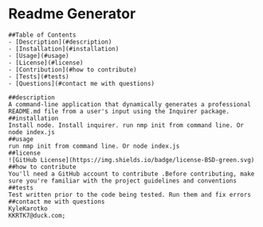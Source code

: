 # Readme Generator

    ##Table of Contents 
    - [Description](#description)
    - [Installation](#installation)
    - [Usage](#usage)
    - [License](#license)
    - [Contribution](#how to contribute)
    - [Tests](#tests)
    - [Questions](#contact me with questions)

    ##description
    A command-line application that dynamically generates a professional README.md file from a user's input using the Inquirer package.
    ##installation
    Install node. Install inquirer. run nmp init from command line. Or node index.js
    ##usage
    run nmp init from command line. Or node index.js
    ##license
    ![GitHub License](https://img.shields.io/badge/license-BSD-green.svg)
    ##how to contribute
    You'll need a GitHub account to contribute .Before contributing, make sure you're familiar with the project guidelines and conventions
    ##tests
    Test written prior to the code being tested. Run them and fix errors
    ##contact me with questions
    KyleKarotko
    KKRTK7@duck.com;
    